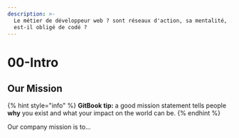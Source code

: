 ```yaml
---
description: >-
  Le métier de développeur web ? sont réseaux d'action, sa mentalité, ... ?
  est-il obligé de codé ?
---
```


# 00-Intro

## Our Mission

{% hint style="info" %}
**GitBook tip:** a good mission statement tells people **why** you exist and what your impact on the world can be.
{% endhint %}

Our company mission is to…
